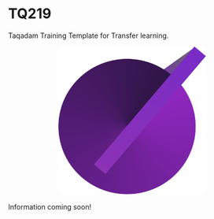 # TQ219

Taqadam Training Template for Transfer learning.

<p align="center">
    <a href="https://taqadam.io" alt="">
        <img src="logo.png" height=300 width=300>
    </a>
</p>

Information coming soon!
